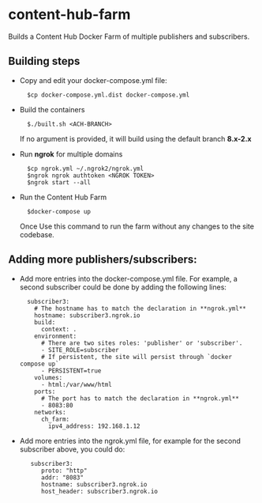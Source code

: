 # content-hub-farm
Builds a Content Hub Docker Farm of multiple publishers and subscribers. 

## Building steps

- Copy and edit your docker-compose.yml file:
 
        $cp docker-compose.yml.dist docker-compose.yml

- Build the containers

        $./built.sh <ACH-BRANCH>
        
  If no argument is provided, it will build using the default branch **8.x-2.x** 
        
- Run **ngrok** for multiple domains

        $cp ngrok.yml ~/.ngrok2/ngrok.yml
        $ngrok ngrok authtoken <NGROK TOKEN>
        $ngrok start --all
       
- Run the Content Hub Farm

        $docker-compose up
        
  Once Use this command to run the farm without any changes to the site codebase.
    
## Adding more publishers/subscribers:

- Add more entries into the docker-compose.yml file. For example, a second subscriber could be done by adding the following lines:

    ```  
      subscriber3:
        # The hostname has to match the declaration in **ngrok.yml** 
        hostname: subscriber3.ngrok.io
        build:
          context: .
        environment:
          # There are two sites roles: 'publisher' or 'subscriber'.
          - SITE_ROLE=subscriber
          # If persistent, the site will persist through `docker compose up`
          - PERSISTENT=true
        volumes:
          - html:/var/www/html
        ports:
          # The port has to match the declaration in **ngrok.yml**
          - 8083:80
        networks:
          ch_farm:
            ipv4_address: 192.168.1.12
    ```
- Add more entries into the ngrok.yml file, for example for the second subscriber above, you could do:

    ```     
       subscriber3:
          proto: "http"
          addr: "8083"
          hostname: subscriber3.ngrok.io
          host_header: subscriber3.ngrok.io
    ```